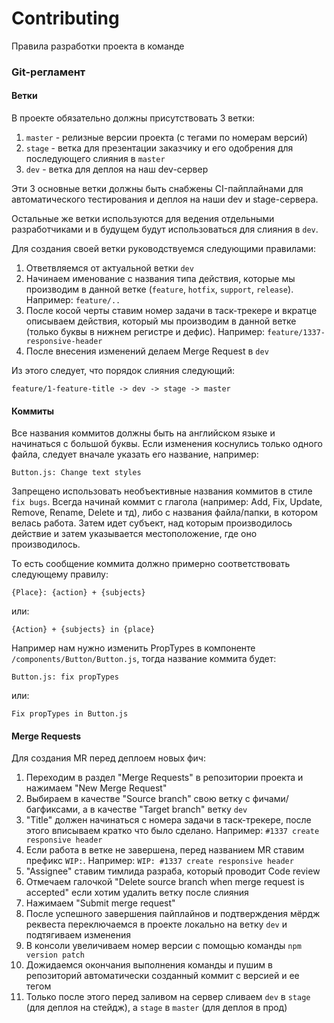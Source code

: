 # Contributing
Правила разработки проекта в команде

### Git-регламент
#### Ветки
В проекте обязательно должны присутствовать 3 ветки:
1. `master` - релизные версии проекта (с тегами по номерам версий)
1. `stage` - ветка для презентации заказчику и его одобрения для последующего слияния в `master`
1. `dev` - ветка для деплоя на наш dev-сервер

Эти 3 основные ветки должны быть снабжены CI-пайплайнами для автоматического тестирования и деплоя на наши dev и stage-сервера.

Остальные же ветки используются для ведения отдельными разработчиками и в будущем будут использоваться для слияния в `dev`.

Для создания своей ветки руководствуемся следующими правилами:
1. Ответвляемся от актуальной ветки `dev`
1. Начинаем именование с названия типа действия, которые мы производим в данной ветке 
(`feature`, `hotfix`, `support`, `release`). Например: `feature/..`
1. После косой черты ставим номер задачи в таск-трекере и вкратце описываем действия, который мы производим в данной ветке (только буквы в нижнем регистре и дефис). Например: `feature/1337-responsive-header`
1. После внесения изменений делаем Merge Request в `dev`

Из этого следует, что порядок слияния следующий: 
```
feature/1-feature-title -> dev -> stage -> master
```

#### Коммиты
Все названия коммитов должны быть на английском языке и начинаться с большой буквы.
Если изменения коснулись только одного файла, следует вначале указать его название, например:
```
Button.js: Change text styles
```

Запрещено использовать необъективные названия коммитов в стиле `fix bugs`. 
Всегда начинай коммит с глагола (например: Add, Fix, Update, Remove, Rename, Delete и тд), 
либо с названия файла/папки, в котором велась работа. Затем идет субъект, над которым производилось действие и затем
указывается местоположение, где оно производилось.

То есть сообщение коммита должно примерно соответствовать следующему правилу:
```
{Place}: {action} + {subjects}
```
или:
```
{Action} + {subjects} in {place}
```

Например нам нужно изменить PropTypes в компоненте `/components/Button/Button.js`, тогда название коммита будет:
```
Button.js: fix propTypes
```
или:
```
Fix propTypes in Button.js
```

#### Merge Requests
Для создания MR перед деплоем новых фич:
1. Переходим в раздел "Merge Requests" в репозитории проекта и нажимаем "New Merge Request"
1. Выбираем в качестве "Source branch" свою ветку с фичами/багфиксами, а в качестве "Target branch" ветку `dev`
1. "Title" должен начинаться с номера задачи в таск-трекере, после этого вписываем кратко что было сделано. Например: `#1337 create responsive header`
1. Если работа в ветке не завершена, перед названием MR ставим префикс `WIP:`. Например: `WIP: #1337 create responsive header`
1. "Assignee" ставим тимлида разраба, который проводит Code review
1. Отмечаем галочкой "Delete source branch when merge request is accepted" если хотим удалить ветку после слияния
1. Нажимаем "Submit merge request"
1. После успешного завершения пайплайнов и подтверждения мёрдж реквеста переключаемся в проекте локально на ветку `dev` и подтягиваем изменения
1. В консоли увеличиваем номер версии с помощью команды `npm version patch`
1. Дожидаемся окончания выполнения команды и пушим в репозиторий автоматически созданный коммит с версией и ее тегом
1. Только после этого перед заливом на сервер сливаем `dev` в `stage` (для деплоя на стейдж), а `stage` в `master` (для деплоя в прод)

